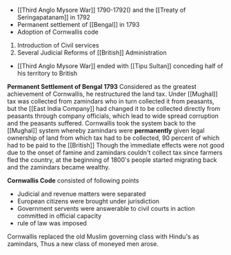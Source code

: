 - [[Third Anglo Mysore War]] 1790-1792() and the [[Treaty of Seringapatanam]] in 1792
- Permanent settlement of [[Bengal]] in 1793
- Adoption of Cornwallis code
1) Introduction of Civil services
2) Several Judicial Reforms of [[British]] Administration
- [[Third Anglo Mysore War]] ended with [[Tipu Sultan]] conceding half of his territory to British

**Permanent Settlement of Bengal 1793**
Considered as the greatest achievement of Cornwallis, he restructured the land tax. Under [[Mughal]] tax was collected from zamindars who in turn collected it from peasants, but the [[East India Company]] had changed it to be collected directly from peasants through company officials, which lead to wide spread corruption and the peasants suffered.
Cornwallis took the system back to the [[Mughal]] system whereby zamindars were **permanently** given legal ownership of land from which tax had to be collected, 90 percent of which had to be paid to the [[British]]
Though the immediate effects were not good due to the onset of famine and zamindars couldn't collect tax since farmers fled the country, at the beginning of 1800's people started migrating back and the zamindars became wealthy.

**Cornwallis Code** consisted of following points
- Judicial and revenue matters were separated
- European citizens were brought under jurisdiction
- Government servents were answerable to civil courts in action committed in official capacity
- rule of law was imposed

Cornwallis replaced the old Muslim governing class with Hindu's as zamindars, Thus a new class of moneyed men arose.